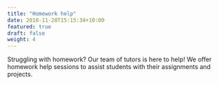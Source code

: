 ```yaml
---
title: "Homework help"
date: 2018-11-28T15:15:34+10:00
featured: true
draft: false
weight: 4
---
```


Struggling with homework? Our team of tutors is here to help! We offer homework help sessions to assist students with their assignments and projects.

